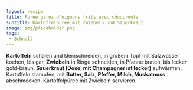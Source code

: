 ```yaml
---
layout: recipe
title: Purée garni d'oignons frits avec choucroute
subtitle: Kartoffelpüree mit Zwiebeln und Sauerkraut
image: img/placeholder.png
tags:
 - Schnell
---
```

**Kartoffeln** schälen und kleinschneiden, in großem Topf mit
Salzwasser kochen, bis gar.
**Zwiebeln** in Ringe schneiden, in Pfanne braten, bis lecker gold-braun.
**Sauerkraut (Dose, mit Champagner ist lecker)** aufwärmen. Kartoffeln stampfen, mit
**Butter, Salz, Pfeffer, Milch, Muskatnuss** abschmecken.
Kartoffelpüree mit Zwiebeln servieren.
